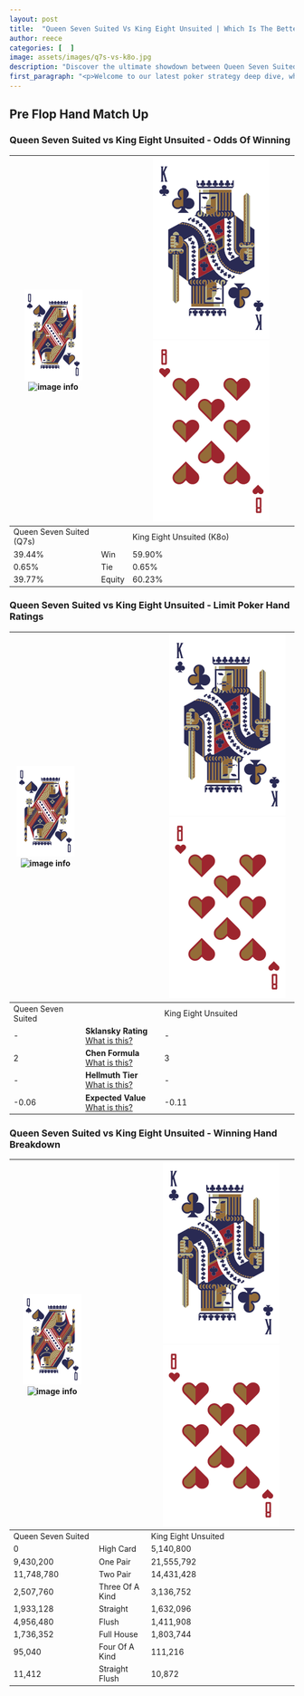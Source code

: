 ```yaml
---
layout: post
title:  "Queen Seven Suited Vs King Eight Unsuited | Which Is The Better Hand In Poker? A Complete Guide"
author: reece
categories: [  ]
image: assets/images/q7s-vs-k8o.jpg
description: "Discover the ultimate showdown between Queen Seven Suited and King Eight Unsuited in poker! Uncover the odds, strategies, and scenarios where one hand triumphs over the other. Get ready to up your poker game with this thrilling analysis."
first_paragraph: "<p>Welcome to our latest poker strategy deep dive, where we're pitting two distinct hands against each other in a high-stakes showdown: Queen Seven Suited vs King Eight Unsuited.</p><p>In the dynamic world of poker, every decision counts, and knowing which hand holds the upper hand is key to your success at the table.</p><p>In this article, we'll dissect these two hands, explore the scenarios where one dominates the other, and equip you with the knowledge to make strategic choices that can tip the odds in your favor.</p><p>Get ready to unravel the intriguing dynamics of these poker hands and elevate your game to new heights.</p>"
---
```




[comment]: # (sp0)

## Pre Flop Hand Match Up

<div class="table hand-ratings" markdown="1"> 



### Queen Seven Suited vs King Eight Unsuited - Odds Of Winning


    
| ![image info](assets/images/hand1/Q.png) ![image info](assets/images/hand1/7s.png) |  | ![image info](assets/images/hand2/K.png) ![image info](assets/images/hand2/8o.png) |
| -------- | -------- | -------- |
| Queen Seven Suited (Q7s) |  | King Eight Unsuited (K8o) |
| 39.44% | Win | 59.90% |
| 0.65% | Tie | 0.65% |
| 39.77% | Equity | 60.23% |




[comment]: # (sp1)



### Queen Seven Suited vs King Eight Unsuited - Limit Poker Hand Ratings


    
| ![image info](assets/images/hand1/Q.png) ![image info](assets/images/hand1/7s.png) |  | ![image info](assets/images/hand2/K.png) ![image info](assets/images/hand2/8o.png) |
| -------- | -------- | -------- |
| Queen Seven Suited |  | King Eight Unsuited |
| - | **Sklansky Rating** [What is this?](/sklansky-rating-explained) | - |
| 2 | **Chen Formula** [What is this?](/chen-formula-explained) | 3 |
| - | **Hellmuth Tier** [What is this?](/Hellmuth-tier-explained) | - |
| -0.06 | **Expected Value** [What is this?](/expected-value-explained) | -0.11 |




[comment]: # (sp2)



### Queen Seven Suited vs King Eight Unsuited - Winning Hand Breakdown


    
| ![image info](assets/images/hand1/Q.png) ![image info](assets/images/hand1/7s.png) |  | ![image info](assets/images/hand2/K.png) ![image info](assets/images/hand2/8o.png) |
| -------- | -------- | -------- |
| Queen Seven Suited |  | King Eight Unsuited |
| 0 | High Card | 5,140,800 |
| 9,430,200 | One Pair | 21,555,792 |
| 11,748,780 | Two Pair | 14,431,428 |
| 2,507,760 | Three Of A Kind | 3,136,752 |
| 1,933,128 | Straight | 1,632,096 |
| 4,956,480 | Flush | 1,411,908 |
| 1,736,352 | Full House | 1,803,744 |
| 95,040 | Four Of A Kind | 111,216 |
| 11,412 | Straight Flush | 10,872 |




[comment]: # (sp3)



</div>

[comment]: # (sp4)



[comment]: # (sp5)


